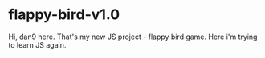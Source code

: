 # flappy-bird-v1.0
Hi, dan9 here. That's my new JS project - flappy bird game. Here i'm trying to learn JS again.
